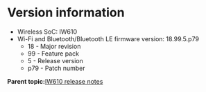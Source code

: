 # Version information

-   Wireless SoC: IW610
-   Wi-Fi and Bluetooth/Bluetooth LE firmware version: 18.99.5.p79
    -   18 - Major revision
    -   99 - Feature pack
    -   5 - Release version
    -   p79 - Patch number

**Parent topic:**[IW610 release notes](../topics/iw610-release-notes.md)

